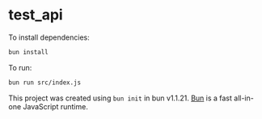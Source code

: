 # test_api

To install dependencies:

```bash
bun install
```

To run:

```bash
bun run src/index.js
```

This project was created using `bun init` in bun v1.1.21. [Bun](https://bun.sh) is a fast all-in-one JavaScript runtime.
